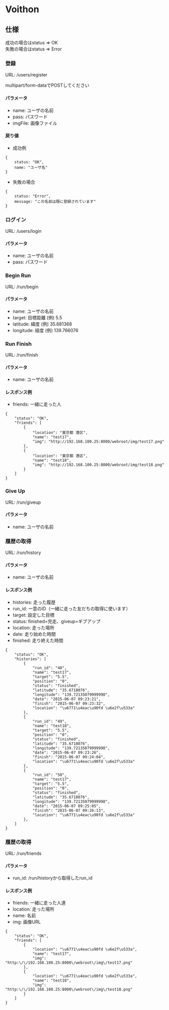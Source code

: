 # Voithon

## 仕様

成功の場合はstatus => OK  
失敗の場合はstatus => Error

### 登録

URL: /users/register

multipart/form-dataでPOSTしてください

#### パラメータ

+ name: ユーザの名前
+ pass: パスワード
+ imgFile: 画像ファイル

#### 戻り値

+ 成功例

```
{
    status: "OK",
    name: "ユーザ名"
}
```

+ 失敗の場合

```
{
    status: "Error",
    message: "この名前は既に登録されています"
}
```

### ログイン

URL: /users/login

#### パラメータ

+ name: ユーザの名前
+ pass: パスワード

### Begin Run

URL: /run/begin

#### パラメータ

+ name: ユーザの名前
+ target: 目標距離 (例) 5.5
+ latitude: 緯度 (例) 35.681368
+ longitude: 経度 (例) 139.766076

### Run Finish

URL: /run/finish

#### パラメータ

+ name: ユーザの名前

#### レスポンス例

+ friends: 一緒に走った人


```
{
    "status": "OK",
    "friends": [
        {
            "location": "東京都 港区",
            "name": "test17",
            "img": "http://192.168.100.25:8000/webroot/img/test17.png"
        },
        {
            "location": "東京都 港区",
            "name": "test18",
            "img": "http://192.168.100.25:8000/webroot/img/test18.png"
        }
    ]
}
```

### Give Up

URL: /run/giveup

#### パラメータ

+ name: ユーザの名前

### 履歴の取得

URL: /run/history

#### パラメータ

+ name: ユーザの名前

#### レスポンス例

+ histories: 走った履歴
 + run_id: 一意のID（一緒に走った友だちの取得に使います）
 + target: 設定した目標
 + status: finished=完走、giveup=ギブアップ
 + location: 走った場所
 + date: 走り始めた時間
 + finished: 走り終えた時間

```
{
    "status": "OK",
    "histories": [
        {
            "run_id": "48",
            "name": "test17",
            "target": "5.5",
            "position": "0",
            "status": "finished",
            "latitude": "35.6718076",
            "longitude": "139.72135079999998",
            "date": "2015-06-07 09:23:21",
            "finish": "2015-06-07 09:23:32",
            "location": "\u6771\u4eac\u90fd \u6e2f\u533a"
        },
        {
            "run_id": "49",
            "name": "test18",
            "target": "5.5",
            "position": "0",
            "status": "finished",
            "latitude": "35.6718076",
            "longitude": "139.72135079999998",
            "date": "2015-06-07 09:23:26",
            "finish": "2015-06-07 09:24:04",
            "location": "\u6771\u4eac\u90fd \u6e2f\u533a"
        },
        {
            "run_id": "50",
            "name": "test17",
            "target": "5.5",
            "position": "0",
            "status": "finished",
            "latitude": "35.6718076",
            "longitude": "139.72135079999998",
            "date": "2015-06-07 09:25:05",
            "finish": "2015-06-07 09:26:13",
            "location": "\u6771\u4eac\u90fd \u6e2f\u533a"
        },
    ]
}
```

### 履歴の取得

URL: /run/friends

#### パラメータ

+ run_id: /run/historyから取得したrun_id

#### レスポンス例

+ friends: 一緒に走った人達
 + location: 走った場所
 + name: 名前
 + img: 画像URL

```
{
    "status": "OK",
    "friends": [
        {
            "location": "\u6771\u4eac\u90fd \u6e2f\u533a",
            "name": "test17",
            "img": "http:\/\/192.168.100.25:8000\/webroot\/img\/test17.png"
        },
        {
            "location": "\u6771\u4eac\u90fd \u6e2f\u533a",
            "name": "test18",
            "img": "http:\/\/192.168.100.25:8000\/webroot\/img\/test18.png"
        }
    ]
}
```